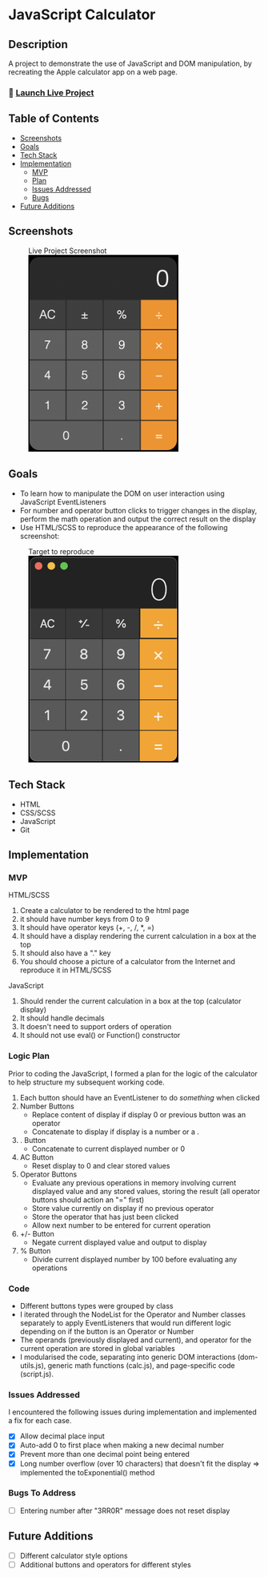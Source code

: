 # JavaScript Calculator

## Description

A project to demonstrate the use of JavaScript and DOM manipulation, by recreating the Apple calculator app on a web page.

### 🚀 [Launch Live Project](https://austnly.github.io/js-calc/)

## Table of Contents

-   [Screenshots](#screenshots)
-   [Goals](#goals)
-   [Tech Stack](#tech-stack)
-   [Implementation](#implementation)
    -   [MVP](#mvp)
    -   [Plan](#logic-plan)
    -   [Issues Addressed](#issues-addressed)
    -   [Bugs](#bugs-to-address)
-   [Future Additions](#future-additions)

## Screenshots

<figure>
<figcaption>Live Project Screenshot</figcaption>
<img src="./img/final.png" width="300px" alt="Live Project Screenshot" />
</figure>

## Goals

-   To learn how to manipulate the DOM on user interaction using JavaScript EventListeners
-   For number and operator button clicks to trigger changes in the display, perform the math operation and output the correct result on the display
-   Use HTML/SCSS to reproduce the appearance of the following screenshot:

<figure>
<figcaption>Target to reproduce</figcaption>
<img src="./img/goal.png" width="300px" alt="Goal Screenshot" />
</figure>

## Tech Stack

-   HTML
-   CSS/SCSS
-   JavaScript
-   Git

## Implementation

### MVP

HTML/SCSS

1. Create a calculator to be rendered to the html page
1. it should have number keys from 0 to 9
1. It should have operator keys (+, -, /, \*, =)
1. It should have a display rendering the current calculation in a box at the top
1. It should also have a "." key
1. You should choose a picture of a calculator from the Internet and reproduce it in HTML/SCSS

JavaScript

1. Should render the current calculation in a box at the top (calculator display)
1. It should handle decimals
1. It doesn't need to support orders of operation
1. It should not use eval() or Function() constructor

### Logic Plan

Prior to coding the JavaScript, I formed a plan for the logic of the calculator to help structure my subsequent working code.

1. Each button should have an EventListener to do _something_ when clicked
1. Number Buttons
    - Replace content of display if display 0 or previous button was an operator
    - Concatenate to display if display is a number or a .
1. . Button
    - Concatenate to current displayed number or 0
1. AC Button
    - Reset display to 0 and clear stored values
1. Operator Buttons
    - Evaluate any previous operations in memory involving current displayed value and any stored values, storing the result (all operator buttons should action an "=" first)
    - Store value currently on display if no previous operator
    - Store the operator that has just been clicked
    - Allow next number to be entered for current operation
1. +/- Button
    - Negate current displayed value and output to display
1. % Button
    - Divide current displayed number by 100 before evaluating any operations

### Code

-   Different buttons types were grouped by class
-   I iterated through the NodeList for the Operator and Number classes separately to apply EventListeners that would run different logic depending on if the button is an Operator or Number
-   The operands (previously displayed and current), and operator for the current operation are stored in global variables
-   I modularised the code, separating into generic DOM interactions (dom-utils.js), generic math functions (calc.js), and page-specific code (script.js).

### Issues Addressed

I encountered the following issues during implementation and implemented a fix for each case.

-   [x] Allow decimal place input
-   [x] Auto-add 0 to first place when making a new decimal number
-   [x] Prevent more than one decimal point being entered
-   [x] Long number overflow (over 10 characters) that doesn't fit the display => implemented the toExponential() method

### Bugs To Address

-   [ ] Entering number after "3RR0R" message does not reset display

## Future Additions

-   [ ] Different calculator style options
-   [ ] Additional buttons and operators for different styles

